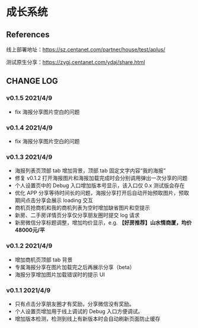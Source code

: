 # 成长系统

## References

线上部署地址：<https://sz.centanet.com/partner/house/test/aplus/>

测试原生分享：<https://zygj.centanet.com/ydaj/share.html>



## CHANGE LOG

### v0.1.5 2021/4/9

- fix 海报分享图片空白的问题

### v0.1.4 2021/4/9

- fix 海报分享图片空白的问题

### v0.1.3 2021/4/9

- 海报列表页顶部 tab 增加背景，顶部 tab 固定文字内容“我的海报”
- 修复 v0.1.2 打开海报图片和海报加载完成时会分别调用弹出一次分享的问题
- 个人设置页中的 Debug 入口增加版本号显示，该入口仅 0.x 测试版会存在
- 优化 APP 分享等待时间长的问题，海报分享打开后自动开始预取图片，预取期间点击分享会展示 loading 交互
- 商机页抢商机和我的商机列表为空时增加缺省图片和空提示
- 新房、二手房详情页分享仅分享朋友圈时提交 log 请求
- 新房微信分享标题调整，增加均价显示，e.g. **【好房推荐】山水情商厦，均价48000元/平**

### v0.1.2 2021/4/9

- 增加商机页顶部 tab 背景
- 专属海报分享在图片加载完之后再展示分享（beta）
- 海报分享增加图片加载错误时的提示 UI

### v0.1.1 2021/4/9

- 只有点击分享朋友圈才有奖励，分享微信没有奖励。
- 个人设置页增加用于线上调试的 Debug 入口方便调试。
- 增加版本检测，检测到线上有新版本时会自动刷新页面防止缓存



